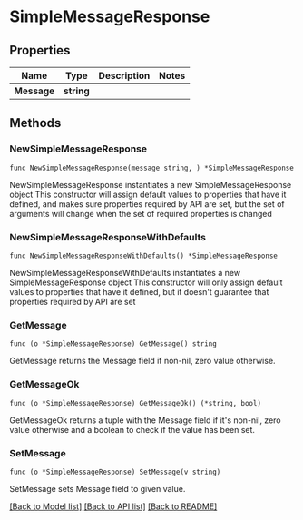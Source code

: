 # SimpleMessageResponse

## Properties

Name | Type | Description | Notes
------------ | ------------- | ------------- | -------------
**Message** | **string** |  | 

## Methods

### NewSimpleMessageResponse

`func NewSimpleMessageResponse(message string, ) *SimpleMessageResponse`

NewSimpleMessageResponse instantiates a new SimpleMessageResponse object
This constructor will assign default values to properties that have it defined,
and makes sure properties required by API are set, but the set of arguments
will change when the set of required properties is changed

### NewSimpleMessageResponseWithDefaults

`func NewSimpleMessageResponseWithDefaults() *SimpleMessageResponse`

NewSimpleMessageResponseWithDefaults instantiates a new SimpleMessageResponse object
This constructor will only assign default values to properties that have it defined,
but it doesn't guarantee that properties required by API are set

### GetMessage

`func (o *SimpleMessageResponse) GetMessage() string`

GetMessage returns the Message field if non-nil, zero value otherwise.

### GetMessageOk

`func (o *SimpleMessageResponse) GetMessageOk() (*string, bool)`

GetMessageOk returns a tuple with the Message field if it's non-nil, zero value otherwise
and a boolean to check if the value has been set.

### SetMessage

`func (o *SimpleMessageResponse) SetMessage(v string)`

SetMessage sets Message field to given value.



[[Back to Model list]](../README.md#documentation-for-models) [[Back to API list]](../README.md#documentation-for-api-endpoints) [[Back to README]](../README.md)


